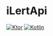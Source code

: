 # iLertApi
[![Ktor](https://img.shields.io/badge/ktor-2.1.2-blue.svg?logo=ktor)](https://ktor.io/)
[![Kotlin](https://img.shields.io/badge/kotlin-1.7.20-blue.svg?logo=kotlin)](http://kotlinlang.org)
